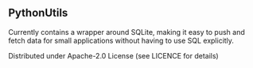 PythonUtils
-------------------

Currently contains a wrapper around SQLite, making it easy to push and fetch data for small applications without having to use SQL explicitly.

Distributed under Apache-2.0 License (see LICENCE for details)

